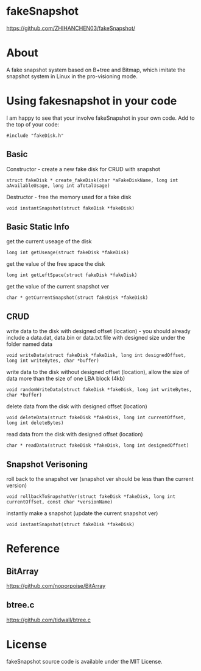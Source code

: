 **fakeSnapshot**
==================

https://github.com/ZHIHANCHEN03/fakeSnapshot/  

About
==================

A fake snapshot system based on B+tree and Bitmap, which imitate the snapshot system in Linux in the pro-visioning mode.

Using fakesnapshot in your code
==================

I am happy to see that your involve fakeSnapshot in your own code. Add to the top of your code:

    #include "fakeDisk.h"

Basic
-----

Constructor - create a new fake disk for CRUD with snapshot

    struct fakeDisk * create_fakeDisk(char *aFakeDiskName, long int aAvailableUsage, long int aTotalUsage)

Destructor - free the memory used for a fake disk

    void instantSnapshot(struct fakeDisk *fakeDisk)

Basic Static Info
-----------------

get the current useage of the disk

    long int getUseage(struct fakeDisk *fakeDisk)

get the value of the free space the disk

    long int getLeftSpace(struct fakeDisk *fakeDisk)

get the value of the current snapshot ver

    char * getCurrentSnapshot(struct fakeDisk *fakeDisk)

CRUD
----

write data to the disk with designed offset (location) - you should already include a data.dat, data.bin or data.txt file with designed size under the folder named data 

    void writeData(struct fakeDisk *fakeDisk, long int designedOffset, long int writeBytes, char *buffer)

write data to the disk without designed offset (location), allow the size of data more than the size of one LBA block (4kb)

    void randomWriteData(struct fakeDisk *fakeDisk, long int writeBytes, char *buffer)

delete data from the disk with designed offset (location)

    void deleteData(struct fakeDisk *fakeDisk, long int currentOffset, long int deleteBytes)

read data from the disk with designed offset (location)

    char * readData(struct fakeDisk *fakeDisk, long int designedOffset)

Snapshot Verisoning
-------------------

roll back to the snapshot ver (snapshot ver should be less than the current version)

    void rollbackToSnapshotVer(struct fakeDisk *fakeDisk, long int currentOffset, const char *versionName)

instantly make a snapshot (update the current snapshot ver)

    void instantSnapshot(struct fakeDisk *fakeDisk)

Reference
=========

BitArray
--------
https://github.com/noporpoise/BitArray

btree.c
-------
https://github.com/tidwall/btree.c

License
=======

fakeSnapshot source code is available under the MIT License.


